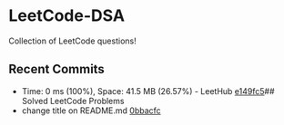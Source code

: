 # LeetCode-DSA
Collection of LeetCode questions!
## Recent Commits
- Time: 0 ms (100%), Space: 41.5 MB (26.57%) - LeetHub [e149fc5](https://github.com/kushalpatel2210/LeetCode/commit/e149fc504639e84b633df28f3b6c1a12b8a16f4b)## Solved LeetCode Problems
- change title on README.md [0bbacfc](https://github.com/kushalpatel2210/LeetCode/commit/0bbacfc90f2afe1976476e89d52b6c83a5776cb3)